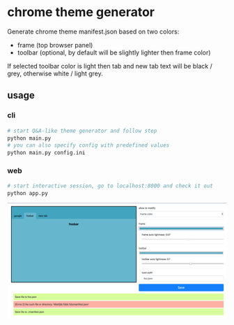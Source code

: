 # chrome theme generator

Generate chrome theme manifest.json based on two colors:
- frame (top browser panel) 
- toolbar (optional, by default will be slightly lighter then frame color)

If selected toolbar color is light then tab and new tab text will be black / grey, otherwise white / light grey.

## usage

### cli
```bash
# start Q&A-like theme generator and follow step
python main.py
# you can also specify config with predefined values
python main.py config.ini
```

### web
```bash
# start interactive session, go to localhost:8000 and check it out
python app.py
```

![screenshot](statics/screeshot.png)
